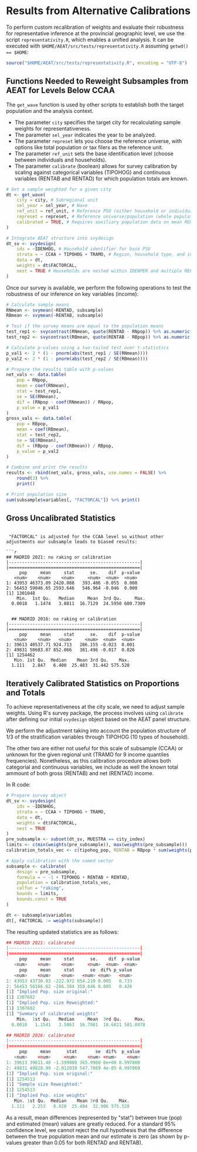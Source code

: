 # Results from Alternative Calibrations

To perform custom recalibration of weights and evaluate their robustness for representative inference at the provincial geographic level, we use the script `representativity.R`, which enables a unified analysis. It can be executed with `$HOME/AEAT/src/tests/representativity.R` assuming `getwd() == $HOME`:

```r
source("$HOME/AEAT/src/tests/representativity.R", encoding = "UTF-8")
```

## Functions Needed to Reweight Subsamples from AEAT for Levels Below CCAA

The `get_wave` function is used by other scripts to establish both the target population and the analysis context.

- The parameter `city` specifies the target city for recalculating sample weights for representativeness.
- The parameter `sel_year` indicates the year to be analyzed.
- The parameter `represet` lets you choose the reference universe, with options like total population or tax filers as the reference unit.
- The parameter `ref_unit` sets the base identification level (choose between individuals and households).
- The parameter `calibrate` (boolean) allows for survey calibration by scaling against categorical variables (TIPOHOG) and continuous variables (RENTAB and RENTAD) for which population totals are known.

```r
# Get a sample weighted for a given city
dt <- get_wave(
    city = city, # Subregional unit
    sel_year = sel_year, # Wave
    ref_unit = ref_unit, # Reference PSU (either household or individual)
    represet = represet, # Reference universe/population (whole population or tax payers)
    calibrated = TRUE, # Requires auxiliary population data on mean RENTAD for the chosen city
)

# Integrate AEAT structure into svydesign
dt_sv <- svydesign(
    ids = ~IDENHOG, # Household identifier for base PSU
    strata = ~ CCAA + TIPOHOG + TRAMO, # Region, household type, and income quantile
    data = dt,
    weights = dt$FACTORCAL,
    nest = TRUE # Households are nested within IDENPER and multiple REFCAT
)
```

Once our survey is available, we perform the following operations to test the robustness of our inference on key variables (income):

```r
# Calculate sample means
RNmean <- svymean(~RENTAD, subsample)
RBmean <- svymean(~RENTAB, subsample)

# Test if the survey means are equal to the population means
test_rep1 <- svycontrast(RNmean, quote(RENTAD - RNpop)) %>% as.numeric()
test_rep2 <- svycontrast(RBmean, quote(RENTAB - RBpop)) %>% as.numeric()

# Calculate p-values using a two-tailed test over t-statistics
p_val1 <- 2 * (1 - pnorm(abs(test_rep1 / SE(RNmean))))
p_val2 <- 2 * (1 - pnorm(abs(test_rep2 / SE(RBmean))))

# Prepare the results table with p-values
net_vals <- data.table(
    pop = RNpop,
    mean = coef(RNmean),
    stat = test_rep1,
    se = SE(RNmean),
    dif = (RNpop - coef(RNmean)) / RNpop,
    p_value = p_val1
)
gross_vals <- data.table(
    pop = RBpop,
    mean = coef(RBmean),
    stat = test_rep2,
    se = SE(RBmean),
    dif = (RBpop - coef(RBmean)) / RBpop,
    p_value = p_val2
)

# Combine and print the results
results <- rbind(net_vals, gross_vals, use.names = FALSE) %>%
    round(3) %>%
    print()

# Print population size
sum(subsample$variables[, "FACTORCAL"]) %>% print()
```

## Gross Uncalibrated Statistics

```

 "FACTORCAL" is adjusted for the CCAA level so without other adjustments our subsample leads to biased results:

```r
## MADRID 2021: no raking or calibration
|--------------------------------------------------|
|==================================================|
     pop     mean     stat      se.    dif  p-value
   <num>    <num>    <num>     <num>  <num>  <num>
1: 43953 46373.09 2420.088   393.486 -0.055  0.000
2: 56453 59046.65 2593.646   546.964 -0.046  0.000
[1] 1301048
    Min.  1st Qu.   Median     Mean  3rd Qu.     Max.
  0.0018   1.1474   3.8811  16.7129  24.5950 600.7309


  ## MADRID 2016: no raking or calibration
|--------------------------------------------------|
|==================================================|
     pop     mean     stat      se.    dif  p-value
   <num>    <num>   <num>     <num>  <num>  <num>
1: 39613 40537.71 924.713   286.155 -0.023  0.001
2: 49831 50683.07 852.066   381.496 -0.017  0.026
[1] 1254462
   Min. 1st Qu.  Median    Mean 3rd Qu.    Max.
  1.111   2.847   6.400  25.483  31.442 575.520
```

## Iteratively Calibrated Statistics on Proportions and Totals

To achieve representativeness at the city scale, we need to adjust sample weights. Using R's survey package, the process involves using `calibrate` after defining our initial `svydesign` object  based on the AEAT panel structure.

We perform the adjustment taking into account the population structure of 1/3 of the stratification variables through TIPOHOG (10 types of household).

The other two are either not useful for this scale of subsample (CCAA) or unknown for the given regional unit (TRAMO for 9 income quantiles frequencies). Nonetheless, as this calibration procedure allows both categorial and continuous variables, we include as well the known total ammount of both gross (RENTAB) and net (RENTAD) income.

In R code:

```r
# Prepare survey object
dt_sv <- svydesign(
    ids = ~IDENHOG,
    strata = ~ CCAA + TIPOHOG + TRAMO,
    data = dt,
    weights = dt$FACTORCAL,
    nest = TRUE
)
pre_subsample <- subset(dt_sv, MUESTRA == city_index)
limits <- c(min(weights(pre_subsample)), max(weights(pre_subsample)))
calibration_totals_vec <- c(tipohog_pop, RENTAB = RBpop * sum(weights(pre_subsample)), RENTAD = RNpop * sum(weights(pre_subsample)))

# Apply calibration with the named vector
subsample <- calibrate(
    design = pre_subsample,
    formula = ~ -1 + TIPOHOG + RENTAB + RENTAD,
    population = calibration_totals_vec,
    calfun = "raking",
    bounds = limits,
    bounds.const = TRUE
)

dt <- subsample$variables
dt[, FACTORCAL := weights(subsample)]
```

The resulting updated statistics are as follows:

```r
## MADRID 2021: calibrated
|--------------------------------------------------|
|==================================================|
     pop     mean     stat      se.    dif  p-value
   <num>    <num>    <num>     <num>  <num>  <num>
     pop     mean     stat      se  dif% p_value
   <num>    <num>    <num>   <num> <num>   <num>
1: 43953 43730.03 -222.972 654.210 0.005   0.733
2: 56453 56166.62 -286.384 359.646 0.005   0.426
[1] "Implied Pop. size original:"
[1] 1307682
[1] "Implied Pop. size Reweighted:"
[1] 1307682
[1] "Summary of calibrated weights"
    Min.  1st Qu.   Median     Mean  3rd Qu.     Max.
  0.0018   1.1541   3.5063  16.7981  18.6821 581.8978

## MADRID 2016: calibrated
|--------------------------------------------------|
|==================================================|
     pop     mean      stat       se  dif%  p_value
   <num>    <num>     <num>    <num> <num>    <num>
1: 39613 39611.40 -1.599000 365.9960 0e+00 0.997000
2: 49831 49828.99 -2.012039 547.7889 4e-05 0.997069
[1] "Implied Pop. size original:"
[1] 1254513
[1] "Sample size Reweighted:"
[1] 1254513
[1] "Implied Pop. size weights"
   Min. 1st Qu.  Median    Mean 3rd Qu.    Max.
  1.111   2.253   6.920  25.484  32.906 575.520
```

As a result, mean differences (represented by "stat") between true (pop) and estimated (mean) values  are greatly reduced. For a standard 95% confidence level, we cannot reject the null hypothesis that the difference between the true population mean and our estimate is zero (as shown by p-values greater than 0.05 for both RENTAD and RENTAB).

